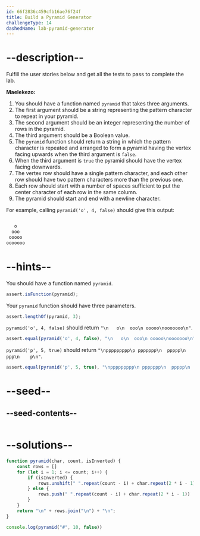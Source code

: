 ```yaml
---
id: 66f2836c459cfb16ae76f24f
title: Build a Pyramid Generator
challengeType: 14
dashedName: lab-pyramid-generator
---
```


# --description--

Fulfill the user stories below and get all the tests to pass to complete the lab.

**Maelekezo:**

1. You should have a function named `pyramid` that takes three arguments.
1. The first argument should be a string representing the pattern character to repeat in your pyramid.
1. The second argument should be an integer representing the number of rows in the pyramid.
1. The third argument should be a Boolean value.
1. The `pyramid` function should return a string in which the pattern character is repeated and arranged to form a pyramid having the vertex facing upwards when the third argument is `false`.
1. When the third argument is `true` the pyramid should have the vertex facing downwards.
1. The vertex row should have a single pattern character, and each other row should have two pattern characters more than the previous one.
1. Each row should start with a number of spaces sufficient to put the center character of each row in the same column.
1. The pyramid should start and end with a newline character.

For example, calling `pyramid('o', 4, false)` should give this output:

```js

   o
  ooo
 ooooo
ooooooo

```

# --hints--

You should have a function named `pyramid`.

```js
assert.isFunction(pyramid);
```

Your `pyramid` function should have three parameters.

```js
assert.lengthOf(pyramid, 3);
```

`pyramid('o', 4, false)` should return `"\n   o\n  ooo\n ooooo\nooooooo\n"`.

```js
assert.equal(pyramid('o', 4, false), "\n   o\n  ooo\n ooooo\nooooooo\n")
```

`pyramid('p', 5, true)` should return `"\nppppppppp\p ppppppp\n  ppppp\n   ppp\n    p\n"`.

```js
assert.equal(pyramid('p', 5, true), "\nppppppppp\n ppppppp\n  ppppp\n   ppp\n    p\n")
```

# --seed--

## --seed-contents--

```js

```

# --solutions--

```js
function pyramid(char, count, isInverted) {
    const rows = []
    for (let i = 1; i <= count; i++) {
        if (isInverted) {
            rows.unshift(" ".repeat(count - i) + char.repeat(2 * i - 1))
        } else {
            rows.push(" ".repeat(count - i) + char.repeat(2 * i - 1))
        }        
    }
    return "\n" + rows.join("\n") + "\n";
}

console.log(pyramid("#", 10, false))

```
